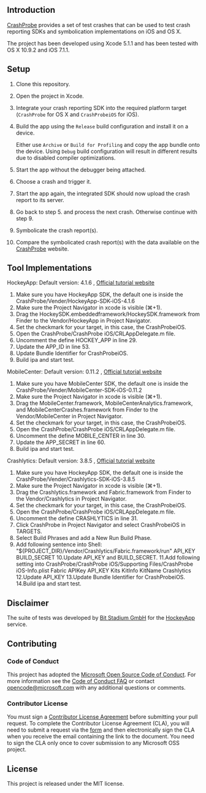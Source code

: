 ## Introduction

[CrashProbe](http://crashprobe.com/) provides a set of test crashes that can be used to test crash reporting SDKs and symbolication implementations on iOS and OS X.

The project has been developed using Xcode 5.1.1 and has been tested with OS X 10.9.2 and iOS 7.1.1.

## Setup

1. Clone this repository.
2. Open the project in Xcode.
3. Integrate your crash reporting SDK into the required platform target (`CrashProbe` for OS X and `CrashProbeiOS` for iOS).
4. Build the app using the `Release` build configuration and install it on a device.

   Either use `Archive` or `Build for Profiling` and copy the app bundle onto the device. Using `Debug` build configuration will result in different results due to disabled compiler optimizations.
5. Start the app without the debugger being attached.
6. Choose a crash and trigger it.
7. Start the app again, the integrated SDK should now upload the crash report to its server.
8. Go back to step 5. and process the next crash. Otherwise continue with step 9.
9. Symbolicate the crash report(s).
10. Compare the symbolicated crash report(s) with the data available on the [CrashProbe](http://crashprobe.com/) website.

## Tool Implementations

HockeyApp: Default version: 4.1.6 , [Official tutorial website](https://support.hockeyapp.net/kb/client-integration-ios-mac-os-x-tvos/hockeyapp-for-ios)
1. Make sure you have HockeyApp SDK, the default one is inside the CrashProbe/Vender/HockeyApp-SDK-iOS-4.1.6
2. Make sure the Project Navigator in xcode is visible (⌘+1).
3. Drag the HockeySDK.embeddedframework/HockeySDK.framework from Finder to the Vendor/HockeyApp in Project Navigator.
4. Set the checkmark for your target, in this case, the CrashProbeiOS.
5. Open the CrashProbe/CrashProbe iOS/CRLAppDelegate.m file.
6. Uncomment the define HOCKEY_APP in line 29.
7. Update the APP_ID in line 53.
8. Update Bundle Identifier for CrashProbeiOS.
9. Build ipa and start test.

MobileCenter: Default version: 0.11.2 , [Official tutorial website](https://docs.microsoft.com/en-us/mobile-center/sdk/getting-started/ios)
1. Make sure you have MobileCenter SDK, the default one is inside the CrashProbe/Vender/MobileCenter-SDK-iOS-0.11.2
2. Make sure the Project Navigator in xcode is visible (⌘+1).
3. Drag the MobileCenter.framework, MobileCenterAnalytics.framework, and MobileCenterCrashes.framework from Finder to the Vendor/MobileCenter in Project Navigator.
4. Set the checkmark for your target, in this case, the CrashProbeiOS.
5. Open the CrashProbe/CrashProbe iOS/CRLAppDelegate.m file.
6. Uncomment the define MOBILE_CENTER in line 30.
7. Update the APP_SECRET in line 60.
8. Build ipa and start test.

Crashlytics: Default version: 3.8.5 , [Official tutorial website](https://fabric.io/kits/ios/crashlytics/manual-install)
1. Make sure you have HockeyApp SDK, the default one is inside the CrashProbe/Vender/Crashlytics-SDK-iOS-3.8.5
2. Make sure the Project Navigator in xcode is visible (⌘+1).
3. Drag the Crashlytics.framework and Fabric.framework from Finder to the Vendor/Crashlytics in Project Navigator.
4. Set the checkmark for your target, in this case, the CrashProbeiOS.
5. Open the CrashProbe/CrashProbe iOS/CRLAppDelegate.m file.
6. Uncomment the define CRASHLYTICS in line 31.
7. Click CrashProbe in Project Navigator and select CrashProbeiOS in TARGETS.
8. Select Build Phrases and add a New Run Build Phase.
9. Add following sentence into Shell:
    "${PROJECT_DIR}/Vendor/Crashlytics/Fabric.framework/run" API_KEY BUILD_SECRET
10.Update API_KEY and BUILD_SECRET.
11.Add following setting into CrashProbe/CrashProbe iOS/Supporting Files/CrashProbe iOS-Info.plist
    <key>Fabric</key>
    <dict>
        <key>APIKey</key>
        <string>API_KEY</string>
        <key>Kits</key>
        <array>
            <dict>
                <key>KitInfo</key>
                <dict/>
                <key>KitName</key>
                <string>Crashlytics</string>
            </dict>
        </array>
    </dict>
12.Update API_KEY
13.Update Bundle Identifier for CrashProbeiOS.
14.Build ipa and start test.

## Disclaimer

The suite of tests was developed by [Bit Stadium GmbH](http://hockeyapp.net/) for the [HockeyApp](http://hockeyapp.net) service.

## Contributing

### Code of Conduct

This project has adopted the [Microsoft Open Source Code of Conduct](https://opensource.microsoft.com/codeofconduct/). For more information see the [Code of Conduct FAQ](https://opensource.microsoft.com/codeofconduct/faq/) or contact [opencode@microsoft.com](mailto:opencode@microsoft.com) with any additional questions or comments.

### Contributor License

You must sign a [Contributor License Agreement](https://cla.microsoft.com/) before submitting your pull request. To complete the Contributor License Agreement (CLA), you will need to submit a request via the [form](https://cla.microsoft.com/) and then electronically sign the CLA when you receive the email containing the link to the document. You need to sign the CLA only once to cover submission to any Microsoft OSS project. 

## License

This project is released under the MIT license.
